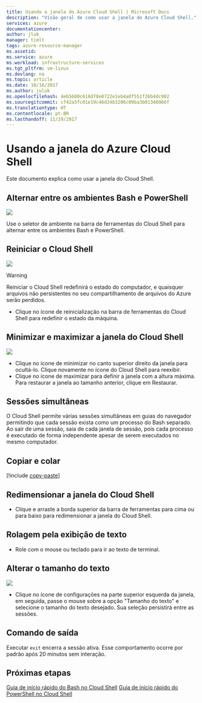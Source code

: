 ```yaml
---
title: Usando a janela do Azure Cloud Shell | Microsoft Docs
description: "Visão geral de como usar a janela do Azure Cloud Shell."
services: azure
documentationcenter: 
author: jluk
manager: timlt
tags: azure-resource-manager
ms.assetid: 
ms.service: azure
ms.workload: infrastructure-services
ms.tgt_pltfrm: vm-linux
ms.devlang: na
ms.topic: article
ms.date: 10/16/2017
ms.author: juluk
ms.openlocfilehash: 4eb5680c618d78e0722e1eb4a0f551f26b4dc902
ms.sourcegitcommit: cf42a5fc01e19c46d24b3206c09ba3b01348966f
ms.translationtype: HT
ms.contentlocale: pt-BR
ms.lasthandoff: 11/29/2017
---
```

# <a name="using-the-azure-cloud-shell-window"></a>Usando a janela do Azure Cloud Shell

Este documento explica como usar a janela do Cloud Shell.

## <a name="swap-between-bash-and-powershell-environments"></a>Alternar entre os ambientes Bash e PowerShell
![](media/using-the-shell-window/env-selector.png)

Use o seletor de ambiente na barra de ferramentas do Cloud Shell para alternar entre os ambientes Bash e PowerShell.

## <a name="restart-cloud-shell"></a>Reiniciar o Cloud Shell
![](media/using-the-shell-window/restart.png)
> [!WARNING]
> Reiniciar o Cloud Shell redefinirá o estado do computador, e quaisquer arquivos não persistentes no seu compartilhamento de arquivos do Azure serão perdidos.

* Clique no ícone de reinicialização na barra de ferramentas do Cloud Shell para redefinir o estado da máquina.

## <a name="minimize--maximize-cloud-shell-window"></a>Minimizar e maximizar a janela do Cloud Shell
![](media/using-the-shell-window/minmax.png)
* Clique no ícone de minimizar no canto superior direito da janela para ocultá-lo. Clique novamente no ícone do Cloud Shell para reexibir.
* Clique no ícone de maximizar para definir a janela com a altura máxima. Para restaurar a janela ao tamanho anterior, clique em Restaurar.

## <a name="concurrent-sessions"></a>Sessões simultâneas
O Cloud Shell permite várias sessões simultâneas em guias do navegador permitindo que cada sessão exista como um processo do Bash separado.
Ao sair de uma sessão, saia de cada janela de sessão, pois cada processo é executado de forma independente apesar de serem executados no mesmo computador.

## <a name="copy-and-paste"></a>Copiar e colar
[!include [copy-paste](../../includes/cloud-shell-copy-paste.md)]

## <a name="resize-cloud-shell-window"></a>Redimensionar a janela do Cloud Shell
* Clique e arraste a borda superior da barra de ferramentas para cima ou para baixo para redimensionar a janela do Cloud Shell.

## <a name="scrolling-text-display"></a>Rolagem pela exibição de texto
* Role com o mouse ou teclado para ir ao texto de terminal.

## <a name="changing-the-text-size"></a>Alterar o tamanho do texto
![](media/using-the-shell-window/text-size.png)
* Clique no ícone de configurações na parte superior esquerda da janela, em seguida, passe o mouse sobre a opção "Tamanho do texto" e selecione o tamanho do texto desejado. Sua seleção persistirá entre as sessões.

## <a name="exit-command"></a>Comando de saída
Executar `exit` encerra a sessão ativa. Esse comportamento ocorre por padrão após 20 minutos sem interação.

## <a name="next-steps"></a>Próximas etapas

[Guia de início rápido do Bash no Cloud Shell](quickstart.md)
[Guia de início rápido do PowerShell no Cloud Shell](quickstart-powershell.md)